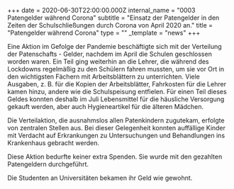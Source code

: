 +++
date = 2020-06-30T22:00:00.000Z
internal_name = "0003 Patengelder während Corona"
subtitle = "Einsatz der Patengelder in den Zeiten der Schulschließungen durch Corona von April 2020 an."
title = "Patengelder während Corona"
type = ""
_template = "news"
+++

Eine Aktion im Gefolge der Pandemie beschäftigte sich mit der Verteilung der Patenschafts - Gelder, nachdem im April die Schulen geschlossen worden waren. Ein Teil ging weiterhin an die Lehrer, die während des Lockdowns regelmäßig zu den Schülern fahren mussten, um sie vor Ort in den wichtigsten Fächern mit Arbeitsblättern zu unterrichten. Viele Ausgaben, z. B. für die Kopien der Arbeitsblätter, Fahrkosten für die Lehrer kamen hinzu, andere wie die Schulspeisung entfielen. Für einen Teil dieses Geldes konnten deshalb im Juli Lebensmittel für die häusliche Versorgung gekauft werden, aber auch Hygieneartikel für die älteren Mädchen.

Die Verteilaktion, die ausnahmslos allen Patenkindern zugutekam, erfolgte von zentralen Stellen aus. Bei dieser Gelegenheit konnten auffällige Kinder mit Verdacht auf Erkrankungen zu Untersuchungen und Behandlungen ins Krankenhaus gebracht werden.

Diese Aktion bedurfte keiner extra Spenden. Sie wurde mit den gezahlten Patengeldern durchgeführt.

Die Studenten an Universitäten bekamen ihr Geld wie gewohnt.
